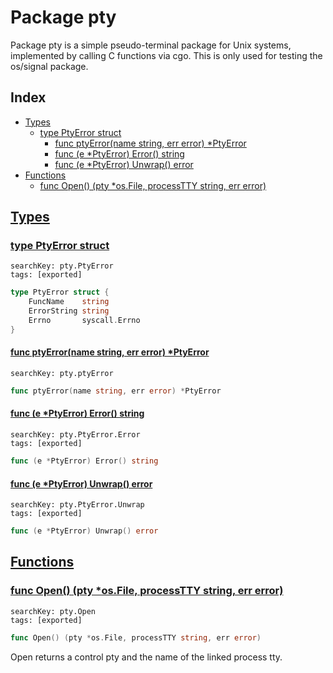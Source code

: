 # Package pty

Package pty is a simple pseudo-terminal package for Unix systems, implemented by calling C functions via cgo. This is only used for testing the os/signal package. 

## Index

* [Types](#type)
    * [type PtyError struct](#PtyError)
        * [func ptyError(name string, err error) *PtyError](#ptyError)
        * [func (e *PtyError) Error() string](#PtyError.Error)
        * [func (e *PtyError) Unwrap() error](#PtyError.Unwrap)
* [Functions](#func)
    * [func Open() (pty *os.File, processTTY string, err error)](#Open)


## <a id="type" href="#type">Types</a>

### <a id="PtyError" href="#PtyError">type PtyError struct</a>

```
searchKey: pty.PtyError
tags: [exported]
```

```Go
type PtyError struct {
	FuncName    string
	ErrorString string
	Errno       syscall.Errno
}
```

#### <a id="ptyError" href="#ptyError">func ptyError(name string, err error) *PtyError</a>

```
searchKey: pty.ptyError
```

```Go
func ptyError(name string, err error) *PtyError
```

#### <a id="PtyError.Error" href="#PtyError.Error">func (e *PtyError) Error() string</a>

```
searchKey: pty.PtyError.Error
tags: [exported]
```

```Go
func (e *PtyError) Error() string
```

#### <a id="PtyError.Unwrap" href="#PtyError.Unwrap">func (e *PtyError) Unwrap() error</a>

```
searchKey: pty.PtyError.Unwrap
tags: [exported]
```

```Go
func (e *PtyError) Unwrap() error
```

## <a id="func" href="#func">Functions</a>

### <a id="Open" href="#Open">func Open() (pty *os.File, processTTY string, err error)</a>

```
searchKey: pty.Open
tags: [exported]
```

```Go
func Open() (pty *os.File, processTTY string, err error)
```

Open returns a control pty and the name of the linked process tty. 

